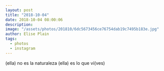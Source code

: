 ```yaml
---
layout: post
title: "2018-10-04"
date: 2018-10-04 08:00:06
description: 
image: "/assets/photos/201810/6dc5673456ce76754dab19c7495b183e.jpg"
author: Elise Plain
tags: 
  - photos
  - instagram
---
```


(ella) no es la naturaleza
(ella) es lo que vi(ves)
<p></p>
